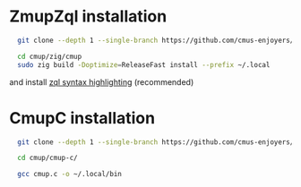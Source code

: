 # ZmupZql installation

```bash
  git clone --depth 1 --single-branch https://github.com/cmus-enjoyers/cmup

  cd cmup/zig/cmup
  sudo zig build -Doptimize=ReleaseFast install --prefix ~/.local
```

and install [zql syntax highlighting](https://github.com/cmus-enjoyers/tree-sitter-zql) (recommended)

# CmupC installation

```bash
  git clone --depth 1 --single-branch https://github.com/cmus-enjoyers/cmup

  cd cmup/cmup-c/

  gcc cmup.c -o ~/.local/bin
```
